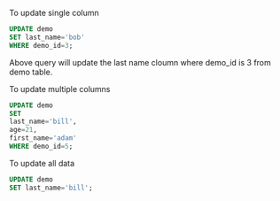 To update single column
```sql
UPDATE demo 
SET last_name='bob'
WHERE demo_id=3;
```
Above query will update the last name cloumn where demo_id is 3 from demo table. 


To update multiple columns
```sql
UPDATE demo 
SET 
last_name='bill',
age=21,
first_name='adam'
WHERE demo_id=5;
```

To update all data 
```sql
UPDATE demo 
SET last_name='bill';
```
